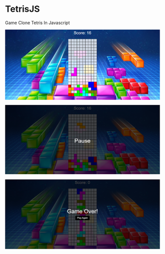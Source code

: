# TetrisJS
Game Clone Tetris In Javascript

![tetrisjs](https://github.com/mbrignone93/TetrisJS/blob/main/screenshot/1.png)

![tetrisjs](https://github.com/mbrignone93/TetrisJS/blob/main/screenshot/2.png)

![tetrisjs](https://github.com/mbrignone93/TetrisJS/blob/main/screenshot/3.png)
